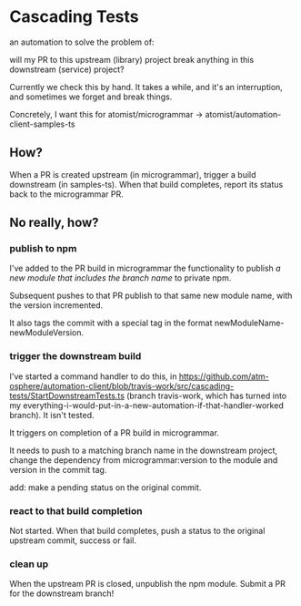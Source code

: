 # Cascading Tests

an automation to solve the problem of:

will my PR to this upstream (library) project break anything in this downstream (service) project?

Currently we check this by hand. It takes a while, and it's an interruption, and sometimes we forget and break things.

Concretely, I want this for atomist/microgrammar -> atomist/automation-client-samples-ts

## How?

When a PR is created upstream (in microgrammar), trigger a build downstream (in samples-ts). When that build completes, report its status back to the microgrammar PR.

## No really, how?

### publish to npm

I've added to the PR build in microgrammar the functionality to publish _a new module that includes the branch name_ to private npm.

Subsequent pushes to that PR publish to that same new module name, with the version incremented.

It also tags the commit with a special tag in the format newModuleName-newModuleVersion.

### trigger the downstream build

I've started a command handler to do this, in https://github.com/atm-osphere/automation-client/blob/travis-work/src/cascading-tests/StartDownstreamTests.ts (branch travis-work, which has turned into my everything-i-would-put-in-a-new-automation-if-that-handler-worked branch). It isn't tested.

It triggers on completion of a PR build in microgrammar.

It needs to push to a matching branch name in the downstream project, change the dependency from microgrammar:version to the module and version in the commit tag.

add: make a pending status on the original commit.

### react to that build completion

Not started. When that build completes, push a status to the original upstream commit, success or fail.

### clean up

When the upstream PR is closed, unpublish the npm module.
Submit a PR for the downstream branch!
